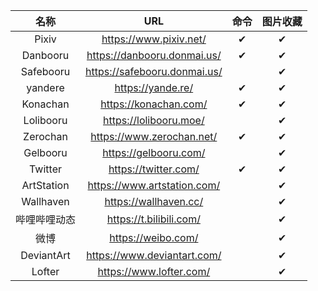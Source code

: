 |     名称     |              URL               | 命令 | 图片收藏 |
| :----------: | :----------------------------: | :--: | :------: |
|    Pixiv     |    <https://www.pixiv.net/>    |  ✔   |    ✔     |
|   Danbooru   | <https://danbooru.donmai.us/>  |  ✔   |    ✔     |
|  Safebooru   | <https://safebooru.donmai.us/> |      |    ✔     |
|   yandere    |      <https://yande.re/>       |  ✔   |    ✔     |
|   Konachan   |    <https://konachan.com/>     |  ✔   |    ✔     |
|  Lolibooru   |    <https://lolibooru.moe/>    |      |    ✔     |
|   Zerochan   |  <https://www.zerochan.net/>   |  ✔   |    ✔     |
|   Gelbooru   |    <https://gelbooru.com/>     |      |    ✔     |
|   Twitter    |     <https://twitter.com/>     |  ✔   |    ✔     |
|  ArtStation  | <https://www.artstation.com/>  |      |    ✔     |
|  Wallhaven   |    <https://wallhaven.cc/>     |      |    ✔     |
| 哔哩哔哩动态 |   <https://t.bilibili.com/>    |      |    ✔     |
|     微博     |      <https://weibo.com/>      |      |    ✔     |
|  DeviantArt  | <https://www.deviantart.com/>  |      |    ✔     |
|    Lofter    |   <https://www.lofter.com/>    |      |    ✔     |
